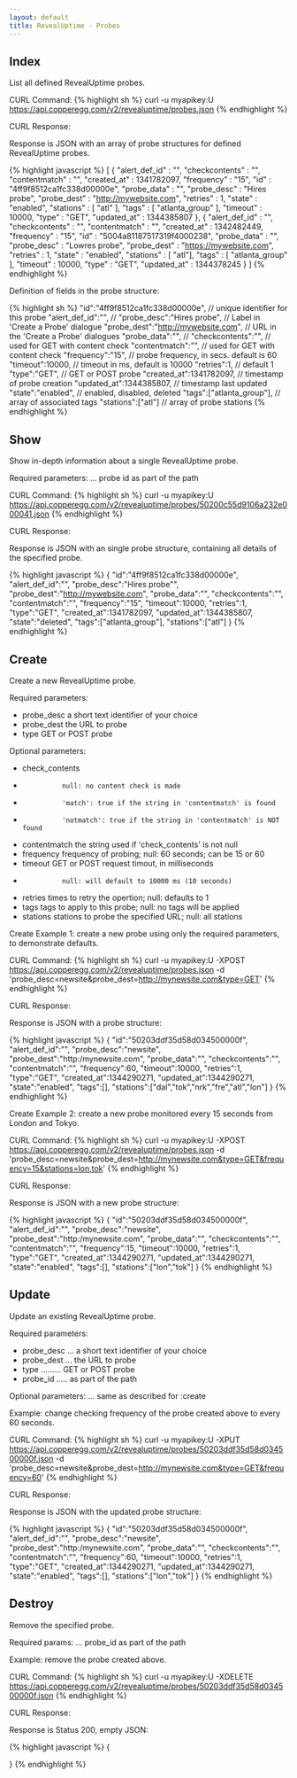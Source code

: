 ```yaml
---
layout: default
title: RevealUptime - Probes
---
```


Index
-----
List all defined RevealUptime probes.

CURL Command:
{% highlight sh %}
curl -u myapikey:U https://api.copperegg.com/v2/revealuptime/probes.json
{% endhighlight %}

CURL Response:

Response is JSON with an array of probe structures for defined RevealUptime probes.

{% highlight javascript %}
[
  { "alert_def_id" : "",
    "checkcontents" : "",
    "contentmatch" : "",
    "created_at" : 1341782097,
    "frequency" : "15",
    "id" : "4ff9f8512ca1fc338d00000e",
    "probe_data" : "",
    "probe_desc" : "Hires probe",
    "probe_dest" : "http://mywebsite.com",
    "retries" : 1,
    "state" : "enabled",
    "stations" : [ "atl" ],
    "tags" : [ "atlanta_group" ],
    "timeout" : 10000,
    "type" : "GET",
    "updated_at" : 1344385807
  },
  { "alert_def_id" : "",
    "checkcontents" : "",
    "contentmatch" : "",
    "created_at" : 1342482449,
    "frequency" : "15",
    "id" : "5004a81187517319f4000238",
    "probe_data" : "",
    "probe_desc" : "Lowres probe",
    "probe_dest" : "https://mywebsite.com",
    "retries" : 1,
    "state" : "enabled",
    "stations" : [ "atl"],
    "tags" : [ "atlanta_group" ],
    "timeout" : 10000,
    "type" : "GET",
    "updated_at" : 1344378245
  }
]
{% endhighlight %}


Definition of fields in the probe structure:

{% highlight sh %}
"id":"4ff9f8512ca1fc338d00000e",      // unique identifier for this probe
"alert_def_id":"",                    //
"probe_desc":"Hires probe",           // Label in 'Create a Probe' dialogue
"probe_dest":"http://mywebsite.com",  // URL in the 'Create a Probe' dialogues
"probe_data":"",                      //
"checkcontents":"",                   // used for GET with content check
"contentmatch":"",                    // used for GET with content check
"frequency":"15",                     // probe frequency, in secs. default is 60
"timeout":10000,                      // timeout in ms, default is 10000
"retries":1,                          // default 1
"type":"GET",                         // GET or POST probe
"created_at":1341782097,              // timestamp of probe creation
"updated_at":1344385807,              // timestamp last updated
"state":"enabled",                    // enabled, disabled, deleted
"tags":["atlanta_group"],             // array of associated tags
"stations":["atl"]                    // array of probe stations
{% endhighlight %}



Show
----
Show in-depth information about a single RevealUptime probe.

Required parameters: ... probe id as part of the path

CURL Command:
{% highlight sh %}
curl -u myapikey:U https://api.copperegg.com/v2/revealuptime/probes/50200c55d9106a232e000041.json
{% endhighlight %}

CURL Response:

Response is JSON with an single probe structure, containing all details of the specified probe.

{% highlight javascript %}
{
  "id":"4ff9f8512ca1fc338d00000e",
  "alert_def_id":"",
  "probe_desc":"Hires probe"",
  "probe_dest":"http://mywebsite.com",
  "probe_data":"",
  "checkcontents":"",
  "contentmatch":"",
  "frequency":"15",
  "timeout":10000,
  "retries":1,
  "type":"GET",
  "created_at":1341782097,
  "updated_at":1344385807,
  "state":"deleted",
  "tags":["atlanta_group"],
  "stations":["atl"]
}
{% endhighlight %}


Create
------
Create a new RevealUptime probe.

Required parameters:
* probe_desc    a short text identifier of your choice
* probe_dest    the URL to probe
* type          GET or POST probe

Optional parameters:
* check_contents
*               null: no content check is made
*               'match': true if the string in 'contentmatch' is found
*               'notmatch': true if the string in 'contentmatch' is NOT found
* contentmatch  the string used if 'check_contents' is not null
* frequency     frequency of probing; null: 60 seconds; can be 15 or 60
* timeout       GET or POST request timout, in milliseconds
*               null: will default to 10000 ms (10 seconds)
* retries       times to retry the opertion; null: defaults to 1
* tags          tags to apply to this probe; null: no tags will be applied
* stations      stations to probe the specified URL; null: all stations


Create Example 1: create a new probe using only the required parameters, to demonstrate defaults.

CURL Command:
{% highlight sh %}
curl -u myapikey:U -XPOST https://api.copperegg.com/v2/revealuptime/probes.json -d 'probe_desc=newsite&probe_dest=http://mynewsite.com&type=GET'
{% endhighlight %}

CURL Response:

Response is JSON with a probe structure:

{% highlight javascript %}
{
  "id":"50203ddf35d58d034500000f",
  "alert_def_id":"",
  "probe_desc":"newsite",
  "probe_dest":"http:/mynewsite.com",
  "probe_data":"",
  "checkcontents":"",
  "contentmatch":"",
  "frequency":60,
  "timeout":10000,
  "retries":1,
  "type":"GET",
  "created_at":1344290271,
  "updated_at":1344290271,
  "state":"enabled",
  "tags":[],
  "stations":["dal","tok","nrk","fre","atl","lon"]
}
{% endhighlight %}


Create Example 2: create a new probe monitored every 15 seconds from London and Tokyo.

CURL Command:
{% highlight sh %}
curl -u myapikey:U -XPOST https://api.copperegg.com/v2/revealuptime/probes.json -d 'probe_desc=newsite&probe_dest=http://mynewsite.com&type=GET&frequency=15&stations=lon,tok'
{% endhighlight %}

CURL Response:

Response is JSON with a new probe structure:

{% highlight javascript %}
{
  "id":"50203ddf35d58d034500000f",
  "alert_def_id":"",
  "probe_desc":"newsite",
  "probe_dest":"http:/mynewsite.com",
  "probe_data":"",
  "checkcontents":"",
  "contentmatch":"",
  "frequency":15,
  "timeout":10000,
  "retries":1,
  "type":"GET",
  "created_at":1344290271,
  "updated_at":1344290271,
  "state":"enabled",
  "tags":[],
  "stations":["lon","tok"]
}
{% endhighlight %}


Update
------
Update an existing RevealUptime probe.

Required parameters:
* probe_desc  ... a short text identifier of your choice
* probe_dest  ... the URL to probe
* type  ......... GET or POST probe
* probe_id  ..... as part of the path

Optional parameters:  ... same as described for :create


Example: change checking frequency of the probe created above to every 60 seconds.

CURL Command:
{% highlight sh %}
curl -u myapikey:U -XPUT https://api.copperegg.com/v2/revealuptime/probes/50203ddf35d58d034500000f.json  -d 'probe_desc=newsite&probe_dest=http://mynewsite.com&type=GET&frequency=60'
{% endhighlight %}

CURL Response:

Response is JSON with the updated probe structure:

{% highlight javascript %}
{
  "id":"50203ddf35d58d034500000f",
  "alert_def_id":"",
  "probe_desc":"newsite",
  "probe_dest":"http:/mynewsite.com",
  "probe_data":"",
  "checkcontents":"",
  "contentmatch":"",
  "frequency":60,
  "timeout":10000,
  "retries":1,
  "type":"GET",
  "created_at":1344290271,
  "updated_at":1344290271,
  "state":"enabled",
  "tags":[],
  "stations":["lon","tok"]
}
{% endhighlight %}


Destroy
-------
Remove the specified probe.

Required params:  ... probe_id as part of the path

Example: remove the probe created above.

CURL Command:
{% highlight sh %}
curl  -u myapikey:U -XDELETE  https://api.copperegg.com/v2/revealuptime/probes/50203ddf35d58d034500000f.json
{% endhighlight %}

CURL Response:

Response is Status 200, empty JSON:

{% highlight javascript %}
{

}
{% endhighlight %}



